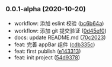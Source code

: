 ## <small>0.0.1-alpha (2020-10-20)</small>

- workflow: 添加 eslint 校验 ([bc6b64a](https://github.com/VFiee/commit/bc6b64a))
- workflow: 添加 git 提交验证 ([0d45ef0](https://github.com/VFiee/commit/0d45ef0))
- docs: update README.md ([70c2023](https://github.com/VFiee/commit/70c2023))
- feat: 完善 appBar 组件 ([cdb335c](https://github.com/VFiee/commit/cdb335c))
- feat: first publish ([e143313](https://github.com/VFiee/commit/e143313))
- feat: init project ([54d9378](https://github.com/VFiee/commit/54d9378))

